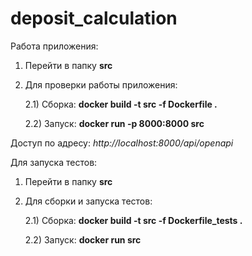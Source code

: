 # deposit_calculation

Работа приложения:

1) Перейти в папку **src**
2) Для проверки работы приложения:


   2.1) Сборка: **docker build -t src -f Dockerfile .**


   2.2) Запуск: **docker run -p 8000:8000 src**


Доступ по адресу: *http://localhost:8000/api/openapi*


Для запуска тестов:

1) Перейти в папку **src**
2) Для сборки и запуска тестов:


   2.1) Сборка: **docker build -t src -f Dockerfile_tests .**


   2.2) Запуск: **docker run src**


